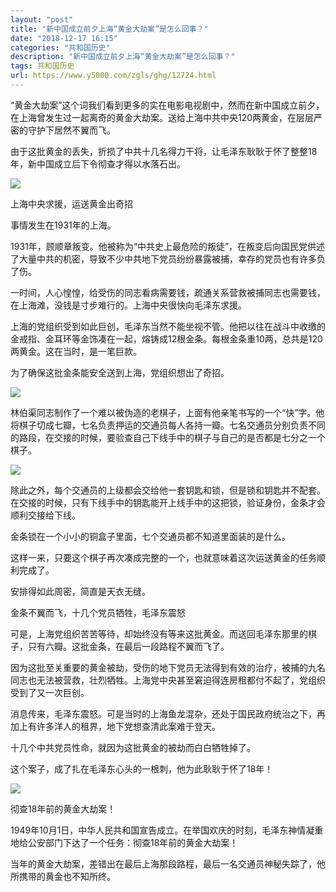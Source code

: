```yaml
---
layout: "post"
title: "新中国成立前夕上海“黄金大劫案”是怎么回事？"
date: "2018-12-17 16:15"
categories: "共和国历史"
description: "新中国成立前夕上海“黄金大劫案”是怎么回事？"
tags: 共和国历史
url: https://www.y5000.com/zgls/ghg/12724.html
---
```






“黄金大劫案”这个词我们看到更多的实在电影电视剧中，然而在新中国成立前夕，在上海曾发生过一起离奇的黄金大劫案。送给上海中共中央120两黄金，在层层严密的守护下居然不翼而飞。

由于这批黄金的丢失，折损了中共十几名得力干将，让毛泽东耿耿于怀了整整18年，新中国成立后下令彻查才得以水落石出。

![](https://img.y5000.com/uploads/allimg/170208/8-1F20Q4230LG.jpg)

上海中央求援，运送黄金出奇招

事情发生在1931年的上海。

1931年，顾顺章叛变。他被称为“中共史上最危险的叛徒”，在叛变后向国民党供述了大量中共的机密，导致不少中共地下党员纷纷暴露被捕，幸存的党员也有许多负了伤。

一时间，人心惶惶，给受伤的同志看病需要钱，疏通关系营救被捕同志也需要钱，在上海滩，没钱是寸步难行的。上海中央很快向毛泽东求援。

上海的党组织受到如此巨创，毛泽东当然不能坐视不管。他把以往在战斗中收缴的金戒指、金耳环等金饰凑在一起，熔铸成12根金条。每根金条重10两，总共是120两黄金。这在当时，是一笔巨款。

为了确保这批金条能安全送到上海，党组织想出了奇招。

![](https://img.y5000.com/uploads/allimg/170208/14260525Q-0.jpg)

林伯渠同志制作了一个难以被伪造的老棋子，上面有他亲笔书写的一个“快”字。他将棋子切成七瓣，七名负责押运的交通员每人各持一瓣。七名交通员分别负责不同的路段，在交接的时候，要验查自己下线手中的棋子与自己的是否都是七分之一个棋子。

![](https://img.y5000.com/uploads/allimg/170208/8-1F20Q4231W50.jpg)

除此之外，每个交通员的上级都会交给他一套钥匙和锁，但是锁和钥匙并不配套。在交接的时候，只有下线手中的钥匙能开上线手中的这把锁，验证身份，金条才会顺利交接给下线。

金条锁在一个小小的铜盒子里面，七个交通员都不知道里面装的是什么。

这样一来，只要这个棋子再次凑成完整的一个，也就意味着这次运送黄金的任务顺利完成了。

安排得如此周密，简直是天衣无缝。

金条不翼而飞，十几个党员牺牲，毛泽东震怒

可是，上海党组织苦苦等待，却始终没有等来这批黄金。而送回毛泽东那里的棋子，只有六瓣。这批金条，在最后一段路程不翼而飞了。

因为这批至关重要的黄金被劫，受伤的地下党员无法得到有效的治疗，被捕的九名同志也无法被营救，壮烈牺牲。上海党中央甚至窘迫得连房租都付不起了，党组织受到了又一次巨创。

消息传来，毛泽东震怒。可是当时的上海鱼龙混杂，还处于国民政府统治之下，再加上有许多洋人的租界，地下党想查清此案难于登天。

十几个中共党员性命，就因为这批黄金的被劫而白白牺牲掉了。

这个案子，成了扎在毛泽东心头的一根刺，他为此耿耿于怀了18年！

![](https://img.y5000.com/uploads/allimg/170208/8-1F20Q4232U00.jpg)

彻查18年前的黄金大劫案！

1949年10月1日，中华人民共和国宣告成立。在举国欢庆的时刻，毛泽东神情凝重地给公安部门下达了一个任务：彻查18年前的黄金大劫案！

当年的黄金大劫案，差错出在最后上海那段路程，最后一名交通员神秘失踪了，他所携带的黄金也不知所终。
